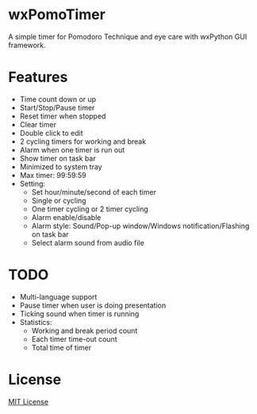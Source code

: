 # wxPomoTimer
A simple timer for Pomodoro Technique and eye care with wxPython GUI framework.

# Features
- Time count down or up
- Start/Stop/Pause timer
- Reset timer when stopped
- Clear timer
- Double click to edit
- 2 cycling timers for working and break
- Alarm when one timer is run out
- Show timer on task bar
- Minimized to system tray
- Max timer: 99:59:59
- Setting:
   * Set hour/minute/second of each timer
   * Single or cycling
   * One timer cycling or 2 timer cycling
   * Alarm enable/disable
   * Alarm style: Sound/Pop-up window/Windows notification/Flashing on task bar
   * Select alarm sound from audio file

# TODO
- Multi-language support
- Pause timer when user is doing presentation
- Ticking sound when timer is running
- Statistics:
   * Working and break period count
   * Each timer time-out count
   * Total time of timer

# License
[MIT License](https://choosealicense.com/licenses/mit/)

